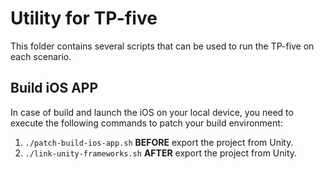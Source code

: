 # Utility for TP-five

This folder contains several scripts that can be used to run the TP-five
on each scenario.

## Build iOS APP

In case of build and launch the iOS on your local device, you need to
execute the following commands to patch your build environment:

1. `./patch-build-ios-app.sh` __BEFORE__ export the project from Unity.
2. `./link-unity-frameworks.sh` __AFTER__ export the project from Unity.

